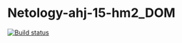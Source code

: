# Netology-ahj-15-hm2_DOM
[![Build status](https://ci.appveyor.com/api/projects/status/5m52xtstburxd6f5?svg=true)](https://ci.appveyor.com/project/Ekaterina-Bogdanova/netology-ahj-15-hm2-dom)
